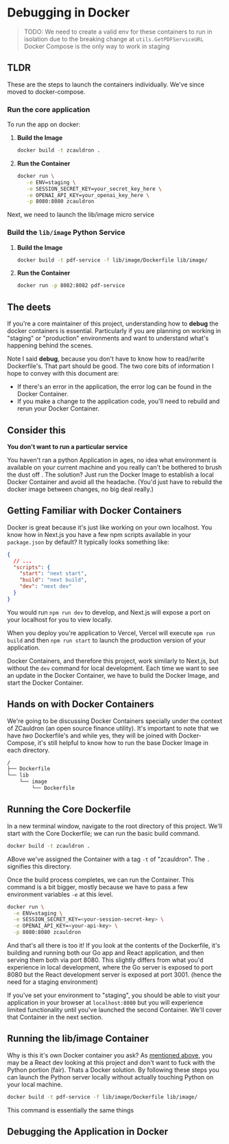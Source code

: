 # Debugging in Docker

> TODO: We need to create a valid env for these containers to run in isolation due to the breaking change at `utils.GetPDFServiceURL`
> Docker Compose is the only way to work in staging

## TLDR

These are the steps to launch the containers individually. We've since moved to docker-compose.

### Run the core application

To run the app on docker:

1. **Build the Image**
   ```sh
   docker build -t zcauldron .
   ```
2. **Run the Container**
   ```sh
   docker run \
      -e ENV=staging \
      -e SESSION_SECRET_KEY=your_secret_key_here \
      -e OPENAI_API_KEY=your_openai_key_here \
      -p 8080:8080 zcauldron
   ```

Next, we need to launch the lib/image micro service

### Build the `lib/image` Python Service

1. **Build the Image**
   ```sh
   docker build -t pdf-service -f lib/image/Dockerfile lib/image/
   ```
2. **Run the Container**
   ```sh
   docker run -p 8082:8082 pdf-service
   ```

## The deets

If you're a core maintainer of this project, understanding how to **debug** the docker containers is essential. Particularly if you are planning on working in "staging" or "production" environments and want to understand what's happening behind the scenes.

Note I said **debug**, because you don't have to know how to read/write Dockerfile's. That part should be good. The two core bits of information I hope to convey with this document are:

- If there's an error in the application, the error log can be found in the Docker Container.
- If you make a change to the application code, you'll need to rebuild and rerun your Docker Container.

## Consider this

**You don't want to run a particular service**

You haven't ran a python Application in ages, no idea what environment is available on your current machine and you really can't be bothered to brush the dust off . The solution? Just run the Docker Image to establish a local Docker Container and avoid all the headache. (You'd just have to rebuild the docker image between changes, no big deal really.)

## Getting Familiar with Docker Containers

Docker is great because it's just like working on your own localhost. You know how in Next.js you have a few npm scripts available in your `package.json` by default? It typically looks something like:

```json
{
  // ...
  "scripts": {
    "start": "next start",
    "build": "next build",
    "dev": "next dev"
  }
}
```

You would run `npm run dev` to develop, and Next.js will expose a port on your localhost for you to view locally.

When you deploy you're application to Vercel, Vercel will execute `npm run build` and then `npm run start` to launch the production version of your application.

Docker Containers, and therefore this project, work similarly to Next.js, but without the `dev` command for local development. Each time we want to see an update in the Docker Container, we have to build the Docker Image, and start the Docker Container.

## Hands on with Docker Containers

We're going to be discussing Docker Containers specially under the context of ZCauldron (an open source finance utility). It's important to note that we have _two_ Dockerfile's and while yes, they will be joined with Docker-Compose, it's still helpful to know how to run the base Docker Image in each directory.

```bash
/
├── Dockerfile
└── lib
    └── image
        └── Dockerfile
```

## Running the Core Dockerfile

In a new terminal window, navigate to the root directory of this project. We'll start with the Core Dockerfile; we can run the basic build command.

```bash
docker build -t zcauldron .
```

ABove we've assigned the Container with a tag `-t` of "zcauldron". The `.` signifies this directory.

Once the build process completes, we can run the Container. This command is a bit bigger, mostly because we have to pass a few environment variables `-e` at this level.

```bash
docker run \
  -e ENV=staging \
  -e SESSION_SECRET_KEY=<your-session-secret-key> \
  -e OPENAI_API_KEY=<your-api-key> \
  -p 8080:8080 zcauldron
```

And that's all there is too it! If you look at the contents of the Dockerfile, it's building and running both our Go app and React application, and then serving them both via port 8080. This slightly differs from what you'd experience in local development, where the Go server is exposed to port 8080 but the React development server is exposed at port 3001. (hence the need for a staging environment)

If you've set your environment to "staging", you should be able to visit your application in your browser at `localhost:8080` but you will experience limited functionality until you've launched the second Container. We'll cover that Container in the next section.

## Running the lib/image Container

Why is this it's own Docker container you ask? As [mentioned above](#consider-this), you may be a React dev looking at this project and don't want to fuck with the Python portion (fair). Thats a Docker solution. By following these steps you can launch the Python server locally without actually touching Python on your local machine.

```bash
docker build -t pdf-service -f lib/image/Dockerfile lib/image/
```

This command is essentially the same things

## Debugging the Application in Docker
